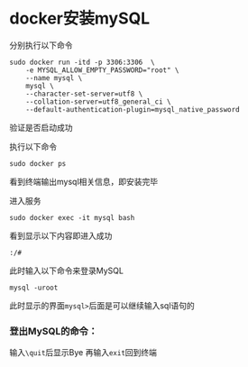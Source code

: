 # docker安装mySQL
分别执行以下命令
```
sudo docker run -itd -p 3306:3306  \
    -e MYSQL_ALLOW_EMPTY_PASSWORD="root" \
    --name mysql \
    mysql \
    --character-set-server=utf8 \
    --collation-server=utf8_general_ci \
    --default-authentication-plugin=mysql_native_password
```
验证是否启动成功

执行以下命令
```
sudo docker ps
```
看到终端输出mysql相关信息，即安装完毕

进入服务
```
sudo docker exec -it mysql bash
```
看到显示以下内容即进入成功
```
:/#
```
此时输入以下命令来登录MySQL
```
mysql -uroot
```
此时显示的界面```mysql>```后面是可以继续输入sql语句的

### 登出MySQL的命令：

输入```\quit```后显示Bye
再输入```exit```回到终端
